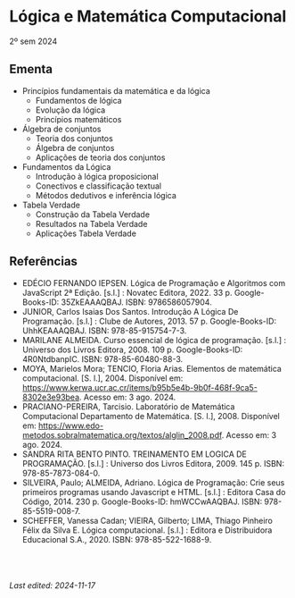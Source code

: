 # Lógica e Matemática Computacional

2º sem 2024

## Ementa

- Princípios fundamentais da matemática e da lógica
    - Fundamentos de lógica
    - Evolução da lógica
    - Princípios matemáticos
- Álgebra de conjuntos
    - Teoria dos conjuntos
    - Álgebra de conjuntos
    - Aplicações de teoria dos conjuntos
- Fundamentos da Lógica
    - Introdução à lógica proposicional
    - Conectivos e classificação textual
    - Métodos dedutivos e inferência lógica
- Tabela Verdade
    - Construção da Tabela Verdade
    - Resultados na Tabela Verdade
    - Aplicações Tabela Verdade

## Referências

- EDÉCIO FERNANDO IEPSEN. Lógica de Programação e Algoritmos com JavaScript 2ª Edição. [s.l.] : Novatec Editora, 2022. 33 p. Google-Books-ID: 35ZkEAAAQBAJ. ISBN: 9786586057904.
- JUNIOR, Carlos Isaias Dos Santos. Introdução A Lógica De Programação. [s.l.] : Clube de Autores, 2013. 57 p. Google-Books-ID: UhhKEAAAQBAJ. ISBN: 978-85-915754-7-3.
- MARILANE ALMEIDA. Curso essencial de lógica de programação. [s.l.] : Universo dos Livros Editora, 2008. 109 p. Google-Books-ID: 4R0NtdbanpIC. ISBN: 978-85-60480-88-3.
- MOYA, Marielos Mora; TENCIO, Floria Arias. Elementos de matemática computacional. [S. l.], 2004. Disponível em: <https://www.kerwa.ucr.ac.cr/items/b95b5e4b-9b0f-468f-9ca5-8302e3e93bea>. Acesso em: 3 ago. 2024.
- PRACIANO-PEREIRA, Tarcisio. Laboratório de Matemática Computacional Departamento de Matemática. [S. l.], 2008. Disponível em: <https://www.edo-metodos.sobralmatematica.org/textos/alglin_2008.pdf>. Acesso em: 3 ago. 2024.
- SANDRA RITA BENTO PINTO. TREINAMENTO EM LOGICA DE PROGRAMAÇÃO. [s.l.] : Universo dos Livros Editora, 2009. 145 p.  ISBN: 978-85-7873-084-0.
- SILVEIRA, Paulo; ALMEIDA, Adriano. Lógica de Programação: Crie seus primeiros programas usando Javascript e HTML. [s.l.] : Editora Casa do Código, 2014. 230 p. Google-Books-ID: hmWCCwAAQBAJ. ISBN: 978-85-5519-008-7.
- SCHEFFER, Vanessa Cadan; VIEIRA, Gilberto; LIMA, Thiago Pinheiro Félix da Silva E. Lógica computacional. [s.l.] : Editora e Distribuidora Educacional S.A., 2020. ISBN: 978-85-522-1688-9.


<br><br><br>*Last edited: 2024-11-17*
